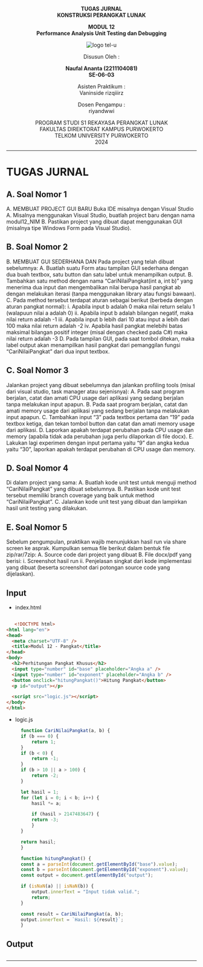 <div align="center">

**TUGAS JURNAL**  
**KONSTRUKSI PERANGKAT LUNAK**

**MODUL 12**  
**Performance Analysis Unit Testing dan Debugging**

![logo tel-u](https://github.com/user-attachments/assets/3a44181d-9c92-47f6-8cf0-87755117fd99)

Disusun Oleh :

**Naufal Ananta (2211104081)**  
**SE-06-03**

Asisten Praktikum :  
Vaninside
rizqiiirz

Dosen Pengampu :  
riyandwwi

PROGRAM STUDI S1 REKAYASA PERANGKAT LUNAK  
FAKULTAS DIREKTORAT KAMPUS PURWOKERTO  
TELKOM UNIVERSITY PURWOKERTO  
2024

</div>

---

# TUGAS JURNAL

## A. Soal Nomor 1

A. MEMBUAT PROJECT GUI BARU
Buka IDE misalnya dengan Visual Studio
A. Misalnya menggunakan Visual Studio, buatlah project baru dengan nama modul12_NIM
B. Pastikan project yang dibuat dapat menggunakan GUI (misalnya tipe Windows Form pada
Visual Studio).
## B. Soal Nomor 2

B. MEMBUAT GUI SEDERHANA DAN
Pada project yang telah dibuat sebelumnya:
A. Buatlah suatu Form atau tampilan GUI sederhana dengan dua buah textbox, satu button dan
satu label untuk menampilkan output.
B. Tambahkan satu method dengan nama “CariNilaiPangkat(int a, int b)” yang menerima dua input
dan mengembalikan nilai berupa hasil pangkat ab dengan melakukan iterasi (tanpa
menggunakan library atau fungsi bawaan).
C. Pada method tersebut terdapat aturan sebagai berikut (berbeda dengan aturan pangkat
normal):
i. Apabila input b adalah 0 maka nilai return selalu 1 (walapuun nilai a adalah 0)
ii. Apabila input b adalah bilangan negatif, maka nilai return adalah -1
iii. Apabila input b lebih dari 10 atau input a lebih dari 100 maka nilai return adalah -2
iv. Apabila hasil pangkat melebihi batas maksimal bilangan positif integer (misal dengan
checked pada C#) maka nilai return adalah -3
D. Pada tampilan GUI, pada saat tombol ditekan, maka label output akan menampilkan hasil
pangkat dari pemanggilan fungsi “CariNilaiPangkat” dari dua input textbox.

## C. Soal Nomor 3
Jalankan project yang dibuat sebelumnya dan jalankan profiling tools (misal dari visual studio, task
manager atau sejenisnya):
A. Pada saat program berjalan, catat dan amati CPU usage dari aplikasi yang sedang berjalan tanpa
melakukan input apapun.
B. Pada saat program berjalan, catat dan amati memory usage dari aplikasi yang sedang berjalan
tanpa melakukan input apapun.
C. Tambahkan input “3” pada textbox pertama dan “19” pada textbox ketiga, dan tekan tombol
button dan catat dan amati memory usage dari aplikasi.
D. Laporkan apakah terdapat perubahan pada CPU usage dan memory (apabila tidak ada
perubahan juga perlu dilaporkan di file docx).
E. Lakukan lagi experimen dengan input pertama yaitu “9” dan angka kedua yaitu “30”, laporkan
apakah terdapat perubahan di CPU usage dan memory.

## D. Soal Nomor 4
Di dalam project yang sama:
A. Buatlah kode unit test untuk menguji method “CariNilaiPangkat” yang dibuat sebelumnya.
B. Pastikan kode unit test tersebut memiliki branch coverage yang baik untuk method
“CariNilaiPangkat”.
C. Jalankan kode unit test yang dibuat dan lampirkan hasil unit testing yang dilakukan.

## E. Soal Nomor 5
Sebelum pengumpulan, praktikan wajib menunjukkan hasil run via share screen ke asprak. Kumpulkan
semua file berikut dalam bentuk file zip/rar/7zip:
A. Source code dari project yang dibuat
B. File docx/pdf yang berisi:
i. Screenshot hasil run
ii. Penjelasan singkat dari kode implementasi yang dibuat (beserta screenshot dari potongan
source code yang dijelaskan).


## Input

- index.html

```html
  
   <!DOCTYPE html>
<html lang="en">
<head>
  <meta charset="UTF-8" />
  <title>Modul 12 - Pangkat</title>
</head>
<body>
  <h2>Perhitungan Pangkat Khusus</h2>
  <input type="number" id="base" placeholder="Angka a" />
  <input type="number" id="exponent" placeholder="Angka b" />
  <button onclick="hitungPangkat()">Hitung Pangkat</button>
  <p id="output"></p>

  <script src="logic.js"></script>
</body>
</html>

```

- logic.js

  ```js
    function CariNilaiPangkat(a, b) {
    if (b === 0) {
        return 1;
    }
    if (b < 0) {
        return -1;
    }
    if (b > 10 || a > 100) {
        return -2;
    }

    let hasil = 1;
    for (let i = 0; i < b; i++) {
        hasil *= a;

        if (hasil > 2147483647) {
        return -3;
        }
    }

    return hasil;
    }

    function hitungPangkat() {
    const a = parseInt(document.getElementById("base").value);
    const b = parseInt(document.getElementById("exponent").value);
    const output = document.getElementById("output");

    if (isNaN(a) || isNaN(b)) {
        output.innerText = "Input tidak valid.";
        return;
    }

    const result = CariNilaiPangkat(a, b);
    output.innerText = `Hasil: ${result}`;
    }

  ```

## Output

```bash

```

---